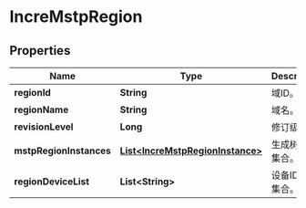 
# IncreMstpRegion

## Properties
Name | Type | Description | Notes
------------ | ------------- | ------------- | -------------
**regionId** | **String** | 域ID。 | 
**regionName** | **String** | 域名。 |  [optional]
**revisionLevel** | **Long** | 修订级别。 |  [optional]
**mstpRegionInstances** | [**List&lt;IncreMstpRegionInstance&gt;**](IncreMstpRegionInstance.md) | 生成树实例集合。 |  [optional]
**regionDeviceList** | **List&lt;String&gt;** | 设备ID实例集合。 |  [optional]



